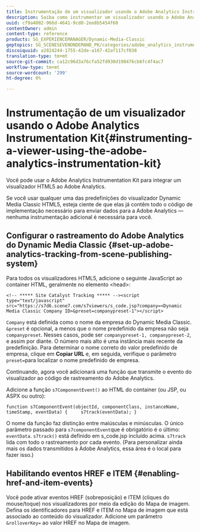 ```yaml
---
title: Instrumentação de um visualizador usando o Adobe Analytics Instrumentation Kit
description: Saiba como instrumentar um visualizador usando o Adobe Analytics Instrumentation Kit.
uuid: cf9a4002-966d-4641-9cd0-2ee8b5454f60
contentOwner: admin
content-type: reference
products: SG_EXPERIENCEMANAGER/Dynamic-Media-Classic
geptopics: SG_SCENESEVENONDEMAND_PK/categories/adobe_analytics_instrumentation_kit
discoiquuid: a2824244-1755-42de-a167-42af117cf038
translation-type: tm+mt
source-git-commit: ca12c96d3a76cfa52fd930d190476cb6fc4f4ac7
workflow-type: tm+mt
source-wordcount: '299'
ht-degree: 0%

---
```



# Instrumentação de um visualizador usando o Adobe Analytics Instrumentation Kit{#instrumenting-a-viewer-using-the-adobe-analytics-instrumentation-kit}

Você pode usar o Adobe Analytics Instrumentation Kit para integrar um visualizador HTML5 ao Adobe Analytics.

Se você usar qualquer uma das predefinições do visualizador Dynamic Media Classic HTML5, esteja ciente de que elas já contêm todo o código de implementação necessário para enviar dados para a Adobe Analytics — nenhuma instrumentação adicional é necessária para você.

## Configurar o rastreamento do Adobe Analytics do Dynamic Media Classic {#set-up-adobe-analytics-tracking-from-scene-publishing-system}

Para todos os visualizadores HTML5, adicione o seguinte JavaScript ao container HTML, geralmente no elemento &lt;head>:

```as3
<!-- ***** Site Catalyst Tracking ***** --><script type="text/javascript" src="https://s7d6.scene7.com/s7viewers/s_code.jsp?company=<Dynamic Media Classic Company ID>&preset=companypreset-1"></script>
```

`Company` está definida como o nome da empresa do Dynamic Media Classic. `&preset` é opcional, a menos que o nome predefinido da empresa não seja  `companypreset`. Nesses casos, pode ser `companypreset-1, companypreset-2`, e assim por diante. O número mais alto é uma instância mais recente da predefinição. Para determinar o nome correto do valor predefinido de empresa, clique em **Copiar URL** e, em seguida, verifique o parâmetro `preset=`para localizar o nome predefinido de empresa.

Continuando, agora você adicionará uma função que transmite o evento do visualizador ao código de rastreamento do Adobe Analytics.

Adicione a função `s7ComponentEvent()` ao HTML do container (ou JSP, ou ASPX ou outro):

```as3
function s7ComponentEvent(objectId, componentClass, instanceName, timeStamp, eventData) {     s7track(eventData); }
```

O nome da função faz distinção entre maiúsculas e minúsculas. O único parâmetro passado para `s7componentEvent`que é obrigatório é o último: `eventData`. `s7track()` está definido em s_code.jsp incluído acima. `s7track` lida com todo o rastreamento por cada evento. (Para personalizar ainda mais os dados transmitidos à Adobe Analytics, essa área é o local para fazer isso.)

## Habilitando eventos HREF e ITEM {#enabling-href-and-item-events}

Você pode ativar eventos HREF (sobreposição) e ITEM (cliques do mouse/toque) nos visualizadores por meio da edição do Mapa de imagem. Defina os identificadores para HREF e ITEM no Mapa de imagem que está associado ao conteúdo do visualizador. Adicione um parâmetro `&rolloverKey=` ao valor HREF no Mapa de imagem.
